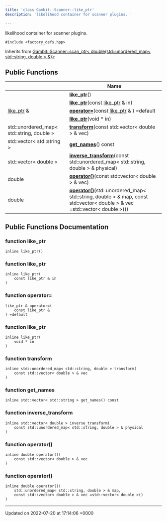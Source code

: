 ```yaml
---
title: 'class Gambit::Scanner::like_ptr'
description: 'likelihood container for scanner plugins. '

---
```









likelihood container for scanner plugins. 


`#include <factory_defs.hpp>`

Inherits from [Gambit::Scanner::scan_ptr< double(std::unordered_map< std::string, double > &)>](/documentation/code/classes/classgambit_1_1scanner_1_1scan__ptr/)

## Public Functions

|                | Name           |
| -------------- | -------------- |
| | **[like_ptr](/documentation/code/classes/classgambit_1_1scanner_1_1like__ptr/#function-like-ptr)**() |
| | **[like_ptr](/documentation/code/classes/classgambit_1_1scanner_1_1like__ptr/#function-like-ptr)**(const [like_ptr](/documentation/code/classes/classgambit_1_1scanner_1_1like__ptr/) & in) |
| [like_ptr](/documentation/code/classes/classgambit_1_1scanner_1_1like__ptr/) & | **[operator=](/documentation/code/classes/classgambit_1_1scanner_1_1like__ptr/#function-operator=)**(const [like_ptr](/documentation/code/classes/classgambit_1_1scanner_1_1like__ptr/) & ) =default |
| | **[like_ptr](/documentation/code/classes/classgambit_1_1scanner_1_1like__ptr/#function-like-ptr)**(void * in) |
| std::unordered_map< std::string, double > | **[transform](/documentation/code/classes/classgambit_1_1scanner_1_1like__ptr/#function-transform)**(const std::vector< double > & vec) |
| std::vector< std::string > | **[get_names](/documentation/code/classes/classgambit_1_1scanner_1_1like__ptr/#function-get-names)**() const |
| std::vector< double > | **[inverse_transform](/documentation/code/classes/classgambit_1_1scanner_1_1like__ptr/#function-inverse-transform)**(const std::unordered_map< std::string, double > & physical) |
| double | **[operator()](/documentation/code/classes/classgambit_1_1scanner_1_1like__ptr/#function-operator())**(const std::vector< double > & vec) |
| double | **[operator()](/documentation/code/classes/classgambit_1_1scanner_1_1like__ptr/#function-operator())**(std::unordered_map< std::string, double > & map, const std::vector< double > & vec =std::vector< double >()) |

## Public Functions Documentation

### function like_ptr

```
inline like_ptr()
```


### function like_ptr

```
inline like_ptr(
    const like_ptr & in
)
```


### function operator=

```
like_ptr & operator=(
    const like_ptr & 
) =default
```


### function like_ptr

```
inline like_ptr(
    void * in
)
```


### function transform

```
inline std::unordered_map< std::string, double > transform(
    const std::vector< double > & vec
)
```


### function get_names

```
inline std::vector< std::string > get_names() const
```


### function inverse_transform

```
inline std::vector< double > inverse_transform(
    const std::unordered_map< std::string, double > & physical
)
```


### function operator()

```
inline double operator()(
    const std::vector< double > & vec
)
```


### function operator()

```
inline double operator()(
    std::unordered_map< std::string, double > & map,
    const std::vector< double > & vec =std::vector< double >()
)
```


-------------------------------

Updated on 2022-07-20 at 17:14:06 +0000